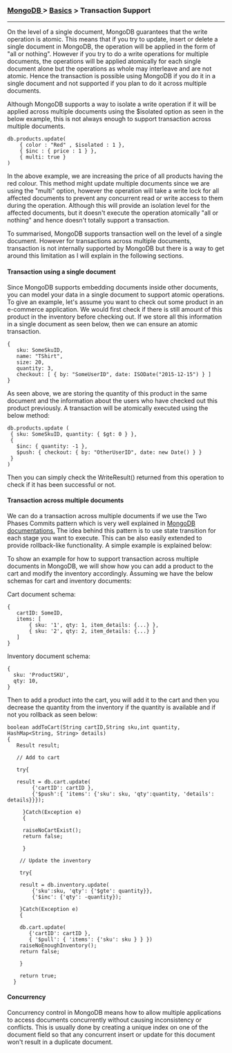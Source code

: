 

### [MongoDB ](../MongoDB.md) > [Basics](Basics.md) > Transaction Support
___

On the level of a single document, MongoDB guarantees that the write operation is atomic. This means that if you try to update, insert or delete a single document in MongoDB, the operation will be applied in the form of "all or nothing". However if you try to do a write operations for multiple documents, the operations will be applied atomically for each single document alone but the operations as whole may interleave and are not atomic. Hence the transaction is possible using MongoDB if you do it in a single document and not supported if you plan to do it across multiple documents.  

Although MongoDB supports a way to isolate a write operation if it will be applied across multiple documents using the $isolated option as seen in the below example, this is not always enough to support transaction across multiple documents. 

````
db.products.update(
    { color : "Red" , $isolated : 1 },
    { $inc : { price : 1 } },
    { multi: true }
)
````
In the above example, we are increasing the price of all products having the red colour. This method might update multiple documents since we are using the "multi" option, however the operation will take a write lock for all affected documents to prevent any concurrent read or write access to them during the operation. Although this will provide an isolation level for the affected documents, but it doesn't execute the operation atomically "all or nothing" and hence doesn't totally support a transaction.


To summarised, MongoDB supports transaction well on the level of a single document. However for transactions across multiple documents, transaction  is not internally supported by MongoDB but there is a way to get around this limitation as I will explain in the following sections. 

#### Transaction using a single document

Since MongoDB supports embedding documents inside other documents, you can model your data in a single document to support atomic operations. To give an example, let's assume you want to check out some product in an e-commerce application. We would first check if there is still amount of this product in the inventory before checking out. If we store all this information in a single document as seen below, then we can ensure an atomic transaction.

 
 ````
 {
    sku: SomeSkuID,
    name: "TShirt",
    size: 20,
    quantity: 3,
    checkout: [ { by: "SomeUserID", date: ISODate("2015-12-15") } ]
}
 ````
 
 As seen above, we are storing the quantity of this product in the same document and the information about the users who have checked out this product previously.
A transaction will be atomically executed using the below method:
 
  ````
 db.products.update (
   { sku: SomeSkuID, quantity: { $gt: 0 } },
   {
     $inc: { quantity: -1 },
     $push: { checkout: { by: "OtherUserID", date: new Date() } }
   }
)
 ````

Then you can simply check the WriteResult() returned from this operation to check if it has been successful or not.


#### Transaction across multiple documents

We can do a transaction across multiple documents if we use the Two Phases Commits pattern which is very well explained in [MongoDB documentations.](https://docs.mongodb.org/manual/tutorial/perform-two-phase-commits/)
The idea behind this pattern is to use state transition for each stage you want to execute. This can be also easily extended to provide rollback-like functionality. A simple example is explained below:

To show an example for how to support transaction across multiple documents in MongoDB, we will show how you can add a product to the cart and modify the inventory accordingly. Assuming we have the below schemas for cart and inventory documents:


Cart document schema:

 ````
{
    cartID: SomeID,
    items: [
        { sku: '1', qty: 1, item_details: {...} },
        { sku: '2', qty: 2, item_details: {...} }
    ]
} 
````
 
 Inventory document schema:
 
 
  ````
 {
    sku: 'ProductSKU',
    qty: 10,
 }
 ````
 
Then to add a product into the cart, you will add it to the cart and then you decrease the quantity from the inventory if the quantity is available and if not you rollback as seen below:



 
````
boolean addToCart(String cartID,String sku,int quantity, HashMap<String, String> details)
{
   Result result;

   // Add to cart

   try{

   result = db.cart.update(
        {'cartID': cartID },
        {'$push':{ 'items': {'sku': sku, 'qty':quantity, 'details': details}}});

     }Catch(Exception e)
     {
     
     raiseNoCartExist();
     return false;
     
     }        
      
    // Update the inventory

    try{

    result = db.inventory.update(
        {'sku':sku, 'qty': {'$gte': quantity}},
        {'$inc': {'qty': -quantity});
        
    }Catch(Exception e)
    {
    
    db.cart.update(
       {'cartID': cartID },
       { '$pull': { 'items': {'sku': sku } } })
    raiseNoEnoughInventory(); 
    return false;
    
    }
              
    return true;
  }        
 ````


#### Concurrency 

Concurrency control in MongoDB means how to allow multiple applications to access documents concurrently without causing inconsistency or conflicts. This is usually done by creating a unique index on one of the document field so that any concurrent insert or update for this document won't result in a duplicate document. 


